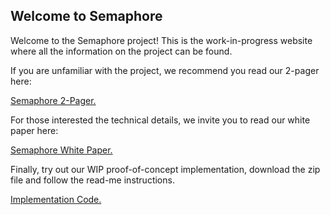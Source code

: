 ## Welcome to Semaphore

Welcome to the Semaphore project! This is the work-in-progress website where all the information on the project can be found.
 
If you are unfamiliar with the project, we recommend you read our 2-pager here:

<a href="https://github.com/SirLemmings/Semaphore/blob/gh-pages/semaphore_2_pager.pdf" target="_blank">Semaphore 2-Pager.</a>


For those interested the technical details, we invite you to read our white paper here:

<a href="https://github.com/SirLemmings/Semaphore/blob/gh-pages/Semaphore_v3.pdf" target="_blank">Semaphore White Paper.</a>


Finally, try out our WIP proof-of-concept implementation, download the zip file and follow the read-me instructions.

<a href="https://github.com/SirLemmings/Semaphore/blob/gh-pages/Semaphore_code.zip" target="_blank">Implementation Code.</a>
